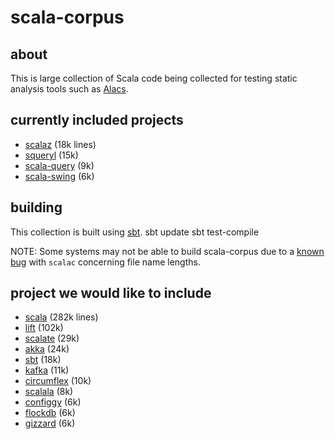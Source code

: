# scala-corpus #
## about ##
This is large collection of Scala code being collected for testing static analysis tools such as [Alacs](https://github.com/alacscala/alacs).

## currently included projects ##
* [scalaz](http://code.google.com/p/scalaz/) (18k lines)
* [squeryl](https://github.com/max-l/Squeryl)  (15k)
* [scala-query](https://github.com/szeiger/scala-query) (9k)
* [scala-swing](https://github.com/ingoem/scala-swing) (6k)

## building  ##
This collection is built using [sbt](http://code.google.com/p/simple-build-tool/).
    sbt update
    sbt test-compile

NOTE: Some systems may not be able to build scala-corpus due to a [known bug](http://lampsvn.epfl.ch/trac/scala/ticket/3623) with `scalac` concerning file name lengths.

## project we would like to include ##
* [scala](https://github.com/scala/scala) (282k lines)
* [lift](https://github.com/lift/lift) (102k)
* [scalate](https://github.com/scalate/scalate) (29k)
* [akka](https://github.com/jboner/akka) (24k)
* [sbt](http://code.google.com/p/simple-build-tool/source/checkout) (18k)
* [kafka](https://github.com/kafka-dev/kafka) (11k)
* [circumflex](https://github.com/inca/circumflex) (10k)
* [scalala](http://code.google.com/p/scalala/) (8k)
* [configgy](https://github.com/robey/configgy) (6k)
* [flockdb](https://github.com/twitter/flockdb) (6k)
* [gizzard](https://github.com/twitter/gizzard) (6k)
